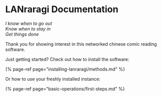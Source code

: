 # LANraragi Documentation

_I know when to go out_  
_Know when to stay in_  
_Get things done_

Thank you for showing interest in this networked chinese comic reading software.

Just getting started? Check out how to install the software:

{% page-ref page="installing-lanraragi/methods.md" %}

Or how to use your freshly installed instance:

{% page-ref page="basic-operations/first-steps.md" %}

